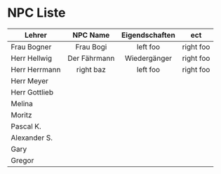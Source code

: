 # NPC Liste

| Lehrer        | NPC Name      | Eigendschaften  | ect |
| ------------- |:-------------:|:---------------:|:-------------:|
| Frau Bogner   | Frau Bogi     | left foo        | right foo     |
| Herr Hellwig  | Der Fährmann  | Wiedergänger    | right foo     |
| Herr Herrmann | right baz     | left foo        | right foo     |
| Herr Meyer    |
| Herr Gottlieb |
| Melina        |
| Moritz        |
| Pascal K.     |
| Alexander S.  |
| Gary          |
| Gregor        |
